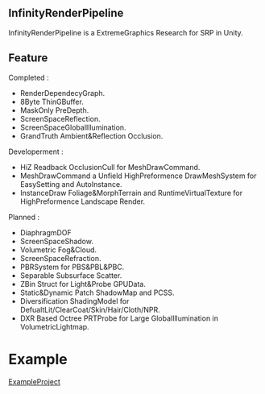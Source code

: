 ## InfinityRenderPipeline
InfinityRenderPipeline is a ExtremeGraphics Research for SRP in Unity.

## Feature
Completed : 
* RenderDependecyGraph.
* 8Byte ThinGBuffer.
* MaskOnly PreDepth.
* ScreenSpaceReflection.
* ScreenSpaceGlobalIllumination.
* GrandTruth Ambient&Reflection Occlusion.

Developerment : 
* HiZ Readback OcclusionCull for MeshDrawCommand.
* MeshDrawCommand a Unfield HighPreformence DrawMeshSystem for EasySetting and AutoInstance.
* InstanceDraw Foliage&MorphTerrain and RuntimeVirtualTexture for HighPreformence Landscape Render.

Planned : 
* DiaphragmDOF
* ScreenSpaceShadow.
* Volumetric Fog&Cloud.
* ScreenSpaceRefraction.
* PBRSystem for PBS&PBL&PBC.
* Separable Subsurface Scatter.
* ZBin Struct for Light&Probe GPUData.
* Static&Dynamic Patch ShadowMap and PCSS.
* Diversification ShadingModel for DefualtLit/ClearCoat/Skin/Hair/Cloth/NPR.
* DXR Based Octree PRTProbe for Large GlobalIllumination in VolumetricLightmap.

# Example
[ExampleProject](https://github.com/haolange/InfinityExample)



